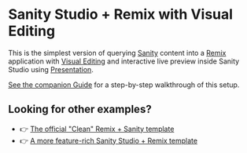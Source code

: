 # Sanity Studio + Remix with Visual Editing

This is the simplest version of querying [Sanity](https://www.sanity.io) content into a [Remix](https://remix.run) application with [Visual Editing](https://www.sanity.io/docs/visual-editing) and interactive live preview inside Sanity Studio using [Presentation](https://www.sanity.io/docs/presentation).

[See the companion Guide](https://sanity.io/guides/remix-run-live-preview) for a step-by-step walkthrough of this setup.

## Looking for other examples?

- 👉 [The official "Clean" Remix + Sanity template](https://www.sanity.io/templates/remix-sanity-clean)
- 👉 [A more feature-rich Sanity Studio + Remix template](https://github.com/SimeonGriggs/sanity-remix-template)
